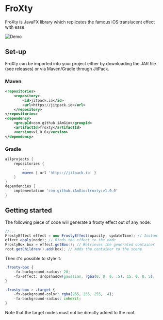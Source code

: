 # FroXty
FroXty is JavaFX library which replicates the famous iOS translucent effect with ease.

![Demo](https://i.imgur.com/Ri1srhg.gif) 

## Set-up

FroXty can be imported into your project either by downloading the JAR file (see releases) or via Maven/Gradle through JitPack.

### Maven
```xml
<repositories>
    <repository>
        <id>jitpack.io</id>
        <url>https://jitpack.io</url>
    </repository>
</repositories>
<dependency>
    <groupId>com.github.iAmGio</groupId>
    <artifactId>froxty</artifactId>
    <version>v1.0.0</version>
</dependency>
```

### Gradle
```gradle
allprojects {
    repositories {
        ...
        maven { url 'https://jitpack.io' }
    }
}
dependencies {
    implementation 'com.github.iAmGio:froxty:v1.0.0'
}
```

## Getting started

The following piece of code will generate a frosty effect out of any node:
```java
//...
FrostyEffect effect = new FrostyEffect(opacity, updateTime); // Instantiates the effect. The parameters are optional
effect.apply(node); // Binds the effect to the node
FrostyBox box = effect.getBox(); // Retrieves the generated container
root.getChildren().add(box); // Adds the container to the scene
```

Then it's possible to style it:
```css
.frosty-box {
    -fx-background-radius: 20;
    -fx-effect: dropshadow(gaussian, rgba(0, 0, 0, .5), 15, 0, 0, 5);
}

.frosty-box > .target {
    -fx-background-color: rgba(255, 255, 255, .4);
    -fx-background-radius: inherit;
}
```

Note that the target nodes must not be directly added to the root.
